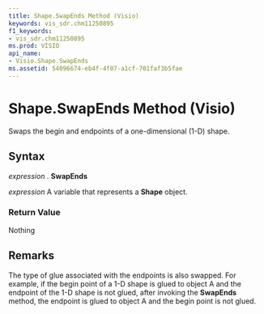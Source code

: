 ```yaml
---
title: Shape.SwapEnds Method (Visio)
keywords: vis_sdr.chm11250895
f1_keywords:
- vis_sdr.chm11250895
ms.prod: VISIO
api_name:
- Visio.Shape.SwapEnds
ms.assetid: 54096674-eb4f-4f07-a1cf-701faf3b5fae
---
```



# Shape.SwapEnds Method (Visio)

Swaps the begin and endpoints of a one-dimensional (1-D) shape.


## Syntax

 _expression_ . **SwapEnds**

 _expression_ A variable that represents a **Shape** object.


### Return Value

Nothing


## Remarks

The type of glue associated with the endpoints is also swapped. For example, if the begin point of a 1-D shape is glued to object A and the endpoint of the 1-D shape is not glued, after invoking the  **SwapEnds** method, the endpoint is glued to object A and the begin point is not glued.


